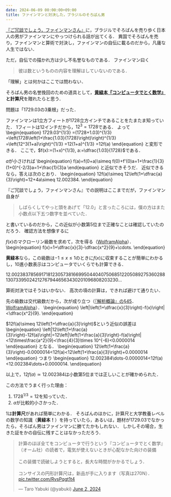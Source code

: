 ```yaml
---
date: 2024-06-09 00:00:00+09:00
title: ファインマンと対決した，ブラジルのそろばん男
---
```


[『ご冗談でしょう，ファインマンさん』](https://calil.jp/book/4006030061)に，ブラジルでそろばんを売り歩く日本人の男がファインマンにやっつけられる話が出てくる．
異国でそろばんを売り，ファインマンと算術で対決し，ファインマンの自伝に載るのだから，凡庸な人生ではない．

ただ，自伝での描かれ方は少し不名誉なものである．
ファインマン曰く

> 彼は数というものの内容を理解はしていないのである．

「理解」とは何かはここでは問わない．

そろばん男の名誉挽回のための道具として，**[黄緑本『コンピュータでとく数学』](https://www.hanmoto.com/bd/isbn/9784274231797)**と**計算尺**を贈れたらと思う．

問題は「$1729.03$の$3$乗根」だった．

ファインマンは$1$立方フィートが$1728$立方インチであることをたまたま知っていた．
$1$フィートは$12$インチだから，$12^3=1728$である．
よって
\begin{equation}
1729.03^{1/3}
=(1728+1.03)^{1/3}
=\left(1728\left(1+\frac{1.03}{1728}\right)\right)^{1/3}
=\left(12^3(1+a)\right)^{1/3}
=12(1+a)^{1/3}
=12f(a)
\end{equation}
と変形できる．
ここで，$f(x):=(1+x)^{1/3}, a:=\dfrac{1.03}{1728}$である．

$a$が小さければ
\begin{equation}
f(a)=f(0+a)\simeq f(0)+f'(0)a=1+\frac{1}{3}(1+0)^{-2/3}a=1+\frac{1}{3}a
\end{equation}
と近似できそうだ．
近似できるなら，答えは次のとおり．
\begin{equation}
12f(a)\simeq 12\left(1+\dfrac{a}{3}\right)=12+4a\simeq 12.002384.
\end{equation}

『ご冗談でしょう，ファインマンさん』での説明はここまでだが，ファインマン自身が

> しばらくしてやっと頭をあげて「$12.0$」と言ったころには，僕の方はまた小数点以下五つ数字を並べていた．

と書いているのだから，この近似が小数第$5$位まで正確なことは確認していたのだろう．
確認方法を想像するに

$f(x)$のマクローリン級数を求めて，次を得る（[WolframAlpha](https://www.wolframalpha.com/input?i=series+%281%2Bx%29%5E%281%2F3%29+to+order+2&lang=ja)）．
\begin{equation}
f(x)=1+\dfrac{x}{3}-\dfrac{x^2}{9}+\cdots.
\end{equation}

**黄緑本**なら，この級数は$-1\le x\le 1$のときに$f(x)$に収束することが簡単にわかるし，10進小数表示はコンピュータでいくらでも計算できる．

$12.0023837856917181230573816699504404075068512205089275360288130733950242127679446563430201096808203230\dots$

算術対決ではそうはいかない．
高次の項の計算は，できれば避けて通りたい．

先の級数は交代級数だから，次が成り立つ（[『解析概論』の§45](https://linesegment.web.fc2.com/books/mathematics/zouteikaisekigairon/zouteikaisekigairon_045.html)．[WolframAlpha](https://www.wolframalpha.com/input?i=%7C%281%2Bx%2F3%29-%281%2Bx%29%5E%281%2F3%29%7C%3Cx%5E2%2F9&lang=ja)）．
\begin{equation}
\left|\left(1+\dfrac{x}{3}\right)-f(x)\right|<\dfrac{x^2}{9}.
\end{equation}

$12f(a)\simeq 12\left(1+\dfrac{a}{3}\right)$という近似の誤差は
\begin{equation}
\left|12\left(1+\frac{a}{3}\right)-12f(a)\right|=12\left|\left(1+\frac{a}{3}\right)-f(a)\right|<12\times\frac{a^2}{9}<\frac{4}{3}\times 10^{-6}<0.0000014
\end{equation}
となる．
\begin{equation}
12\left(1+\frac{a}{3}\right)-0.0000014<12f(a)<12\left(1+\frac{a}{3}\right)+0.0000014
\end{equation}
つまり
\begin{equation}
12.002384\dots-0.0000014<12f(a)<12.002384\dots+0.0000014.
\end{equation}

以上で，$12f(a)\simeq 12.002384$は小数第$5$位までは正しいことが確かめられた．

この方法でうまく行った理由：

1. $1728^{1/3}=12$を知っていた．
1. $a$が比較的小さかった．

1は**計算尺**があれば簡単にわかる．
そろばんのほかに，計算尺と大学教養レベルの数学の知識（**黄緑本！**）を持っていたら，あるいは，題材が$1729.03$でなかったら，そろばん男はファインマンに勝てたかもしれない．
しかしその場合，生きた証をかの自伝に残すことはなかっただろう．

<blockquote class="twitter-tweet"><p lang="ja" dir="ltr">計算のほぼ全てをコンピュータで行うという『コンピュータでとく数学』（オーム社）の読者で，電気が使えないときが心配なかた向けの装備<br><br>この装備で読破しようとすると，長大な時間がかかるでしょう．<br><br>コンサイスの円形計算尺は，新品が手に入ります（写真は270N）． <a href="https://t.co/RvsPqgt1t4">pic.twitter.com/RvsPqgt1t4</a></p>&mdash; Taro Yabuki (@yabuki) <a href="https://twitter.com/yabuki/status/1797221119092572588?ref_src=twsrc%5Etfw">June 2, 2024</a></blockquote> <script async src="https://platform.twitter.com/widgets.js" charset="utf-8"></script>

<script type="text/x-mathjax-config">MathJax.Hub.Config({tex2jax:{inlineMath:[['\$','\$'],['\\(','\\)']],processEscapes:true},CommonHTML: {matchFontHeight:false}});</script>
<script type="text/javascript" async src="https://cdnjs.cloudflare.com/ajax/libs/mathjax/2.7.1/MathJax.js?config=TeX-MML-AM_CHTML"></script>

